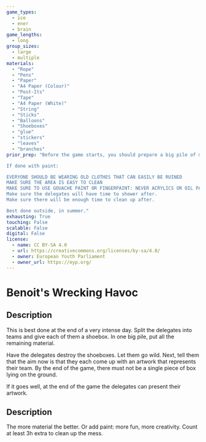 ```yaml
---
game_types:
  - ice
  - ener
  - brain
game_lengths:
  - long
group_sizes:
  - large
  - multiple
materials:
  - "Rope"
  - "Pens"
  - "Paper"
  - "A4 Paper (Colour)"
  - "Post-Its"
  - "Tape"
  - "A4 Paper (White)"
  - "String"
  - "Sticks"
  - "Balloons"
  - "Shoeboxes"
  - "glue"
  - "stickers"
  - "leaves"
  - "branches"
prior_prep: "Before the game starts, you should prepare a big pile of material in the middle of the area that everyone can easily access. Emphasise the fact that the material is for common use.

If done with paint:

EVERYONE SHOULD BE WEARING OLD CLOTHES THAT CAN EASILY BE RUINED
MAKE SURE THE AREA IS EASY TO CLEAN
MAKE SURE TO USE GOUACHE PAINT OR FINGERPAINT: NEVER ACRYLICS OR OIL PAINT. This is important because of how tedious these last two are to clean up.
Make sure the delegates will have time to shower after.
Make sure there will be enough time to clean up after.

Best done outside, in summer."
exhausting: True
touching: False
scalable: False
digital: False
license:
  - name: CC BY-SA 4.0
  - url: https://creativecommons.org/licenses/by-sa/4.0/
  - owner: European Youth Parliament
  - owner_url: https://eyp.org/
---
```

# Benoit's Wrecking Havoc

## Description
This is best done at the end of a very intense day. Split the delegates into teams and give each of them a shoebox. In one big pile, put all the remaining material.

Have the delegates destroy the shoeboxes. Let them go wild. Next, tell them that the aim now is that they each come up with an artwork that represents their team. By the end of the game, there must not be a single piece of box lying on the ground.

If it goes well, at the end of the game the delegates can present their artwork.

## Description
The more material the better. Or add paint: more fun, more creativity. Count at least 3h extra to clean up the mess.
